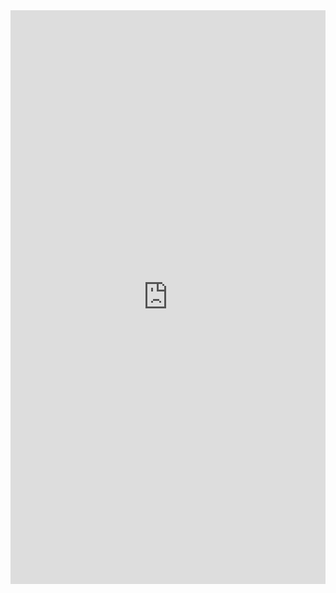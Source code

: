 <iframe width="100%" height="918" frameborder="0"
  src="https://observablehq.com/embed/@luckryan020/vega-lite-api-exercicios-2022?cells=grafico2%2Cgrafico1"></iframe>
